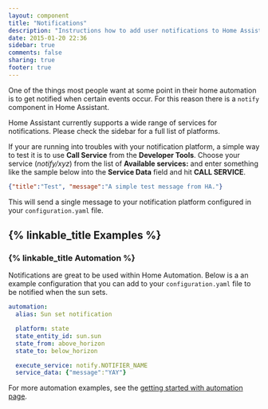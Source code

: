 ```yaml
---
layout: component
title: "Notifications"
description: "Instructions how to add user notifications to Home Assistant."
date: 2015-01-20 22:36
sidebar: true
comments: false
sharing: true
footer: true
---
```


One of the things most people want at some point in their home automation is to get notified when certain events occur. For this reason there is a `notify` component in Home Assistant.

Home Assistant currently supports a wide range of services for notifications. Please check the sidebar for a full list of platforms.

If your are running into troubles with your notification platform, a simple way to test it is to use **Call Service** from the **Developer Tools**. Choose your service (*notify/xyz*) from the list of **Available services:** and enter something like the sample below into  the **Service Data** field and hit **CALL SERVICE**.

```json
{"title":"Test", "message":"A simple test message from HA."}
```

This will send a single message to your notification platform configured in your `configuration.yaml` file.

## {% linkable_title Examples %}

### {% linkable_title Automation %}

Notifications are great to be used within Home Automation. Below is a an example configuration that you can add to your `configuration.yaml` file to be notified when the sun sets.

```yaml
automation:
  alias: Sun set notification

  platform: state
  state_entity_id: sun.sun
  state_from: above_horizon
  state_to: below_horizon

  execute_service: notify.NOTIFIER_NAME
  service_data: {"message":"YAY"}
```

For more automation examples, see the [getting started with automation page]({{site_root}}/components/automation.html).
